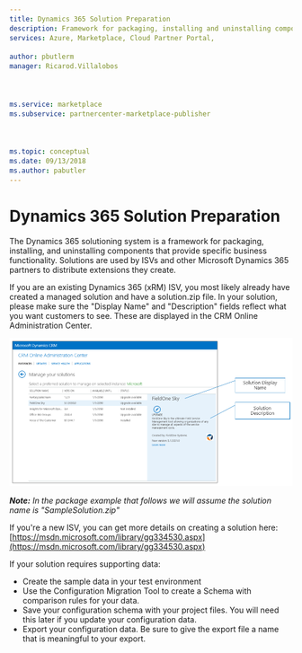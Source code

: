 ```yaml
---
title: Dynamics 365 Solution Preparation 
description: Framework for packaging, installing and uninstalling components 
services: Azure, Marketplace, Cloud Partner Portal, 

author: pbutlerm
manager: Ricarod.Villalobos  



ms.service: marketplace
ms.subservice: partnercenter-marketplace-publisher



ms.topic: conceptual
ms.date: 09/13/2018
ms.author: pabutler
---
```


# Dynamics 365 Solution Preparation

The Dynamics 365 solutioning system is a framework for packaging, installing, and uninstalling components that provide specific business functionality. Solutions are used by ISVs and other Microsoft Dynamics 365 partners to distribute extensions they create.

If you are an existing Dynamics 365 (xRM) ISV, you most likely already have created a managed solution and have a solution.zip file. In your solution, please make sure the "Display Name" and "Description" fields reflect what you want customers to see. These are displayed in the CRM Online Administration Center.

![CRMScreenShot1](media/CRMScreenShot1.png)

_**Note:** In the package example that follows we will assume the solution name is "SampleSolution.zip"_

If you're a new ISV, you can get more details on creating a solution here: [https://msdn.microsoft.com/library/gg334530.aspx](https://msdn.microsoft.com/library/gg334530.aspx)

If your solution requires supporting data:

* Create the sample data in your test environment
* Use the Configuration Migration Tool to create a Schema with comparison rules for your data.
* Save your configuration schema with your project files. You will need this later if you update your configuration data.
* Export your configuration data. Be sure to give the export file a name that is meaningful to your export.
